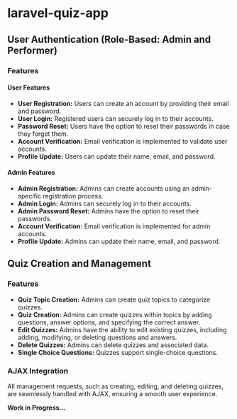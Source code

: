# laravel-quiz-app
## User Authentication (Role-Based: Admin and Performer)

### Features

#### User Features

- **User Registration:** Users can create an account by providing their email and password.
- **User Login:** Registered users can securely log in to their accounts.
- **Password Reset:** Users have the option to reset their passwords in case they forget them.
- **Account Verification:** Email verification is implemented to validate user accounts.
- **Profile Update:** Users can update their name, email, and password.

#### Admin Features

- **Admin Registration:** Admins can create accounts using an admin-specific registration process.
- **Admin Login:** Admins can securely log in to their accounts.
- **Admin Password Reset:** Admins have the option to reset their passwords.
- **Account Verification:** Email verification is implemented for admin accounts.
- **Profile Update:** Admins can update their name, email, and password.

## Quiz Creation and Management

### Features

- **Quiz Topic Creation:** Admins can create quiz topics to categorize quizzes.
- **Quiz Creation:** Admins can create quizzes within topics by adding questions, answer options, and specifying the correct answer.
- **Edit Quizzes:** Admins have the ability to edit existing quizzes, including adding, modifying, or deleting questions and answers.
- **Delete Quizzes:** Admins can delete quizzes and associated data.
- **Single Choice Questions:** Quizzes support single-choice questions.


### AJAX Integration

All management requests, such as creating, editing, and deleting quizzes, are seamlessly handled with AJAX, ensuring a smooth user experience.

**Work in Progress...**



